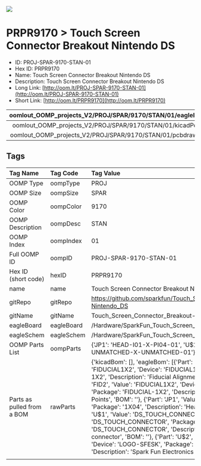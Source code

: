 


  
![][im]
# PRPR9170 > Touch Screen Connector Breakout Nintendo DS

- ID: PROJ-SPAR-9170-STAN-01
- Hex ID: PRPR9170
- Name: Touch Screen Connector Breakout Nintendo DS
- Description: Touch Screen Connector Breakout Nintendo DS
- Long Link: [http://oom.lt/PROJ-SPAR-9170-STAN-01](http://oom.lt/PROJ-SPAR-9170-STAN-01)
- Short Link: [http://oom.lt/PRPR9170](http://oom.lt/PRPR9170)
  

|oomlout_OOMP_projects_V2/PROJ/SPAR/9170/STAN/01/eagleImage.png|oomlout_OOMP_projects_V2/PROJ/SPAR/9170/STAN/01/eagleSchemImage.png|oomlout_OOMP_projects_V2/PROJ/SPAR/9170/STAN/01/kicadPcb3dFront.png|oomlout_OOMP_projects_V2/PROJ/SPAR/9170/STAN/01/kicadPcb3dBack.png|
| :---: | :---: | :---: | :---: |
|oomlout_OOMP_projects_V2/PROJ/SPAR/9170/STAN/01/kicadPcb3d.png|oomlout_OOMP_projects_V2/PROJ/SPAR/9170/STAN/01/bomBack.png|oomlout_OOMP_projects_V2/PROJ/SPAR/9170/STAN/01/bomFront.png|oomlout_OOMP_projects_V2/PROJ/SPAR/9170/STAN/01/pcbdraw.svg|
|oomlout_OOMP_projects_V2/PROJ/SPAR/9170/STAN/01/pcbdrawBack.svg||||

## Tags
  

|Tag Name|Tag Code|Tag Value|
| :--- | :--- | :--- |
|OOMP Type|oompType|PROJ|
|OOMP Size|oompSize|SPAR|
|OOMP Color|oompColor|9170|
|OOMP Description|oompDesc|STAN|
|OOMP Index|oompIndex|01|
|Full OOMP ID|oompID|PROJ-SPAR-9170-STAN-01|
|Hex ID (short code)|hexID|PRPR9170|
|name|name|Touch Screen Connector Breakout Nintendo DS|
|gitRepo|gitRepo|https://github.com/sparkfun/Touch_Screen_Connector_Breakout-Nintendo_DS|
|gitName|gitName|Touch_Screen_Connector_Breakout-Nintendo_DS|
|eagleBoard|eagleBoard|/Hardware/SparkFun_Touch_Screen_Connector_Breakout_DS.brd|
|eagleSchem|eagleSchem|/Hardware/SparkFun_Touch_Screen_Connector_Breakout_DS.sch|
|OOMP Parts List|oompParts|{'JP1': 'HEAD-I01-X-PI04-01', 'U$1': 'UNMATCHED-UNMATCHED-X-UNMATCHED-01'}|
|Parts as pulled from a BOM|rawParts|{'kicadBom': [], 'eagleBom': [{'Part': 'FID1', 'Value': 'FIDUCIAL1X2', 'Device': 'FIDUCIAL1X2', 'Package': 'FIDUCIAL-1X2', 'Description': 'Fiducial Alignment Points', 'BOM': ''}, {'Part': 'FID2', 'Value': 'FIDUCIAL1X2', 'Device': 'FIDUCIAL1X2', 'Package': 'FIDUCIAL-1X2', 'Description': 'Fiducial Alignment Points', 'BOM': ''}, {'Part': 'JP1', 'Value': '', 'Device': 'M04PTH', 'Package': '1X04', 'Description': 'Header 4', 'BOM': ''}, {'Part': 'U$1', 'Value': 'DS_TOUCH_CONNECTOR', 'Device': 'DS_TOUCH_CONNECTOR', 'Package': 'DS_TOUCH_CONNECTOR', 'Description': '4-pin DS touch screen connector', 'BOM': ''}, {'Part': 'U$2', 'Value': 'LOGO-SFESK', 'Device': 'LOGO-SFESK', 'Package': 'SFE-LOGO-FLAME', 'Description': 'Spark Fun Electronics PCB Logo', 'BOM': ''}]}|
||||



[im]: PROJ/SPAR/9170/STAN/01/kicadPcb3d_450.png
